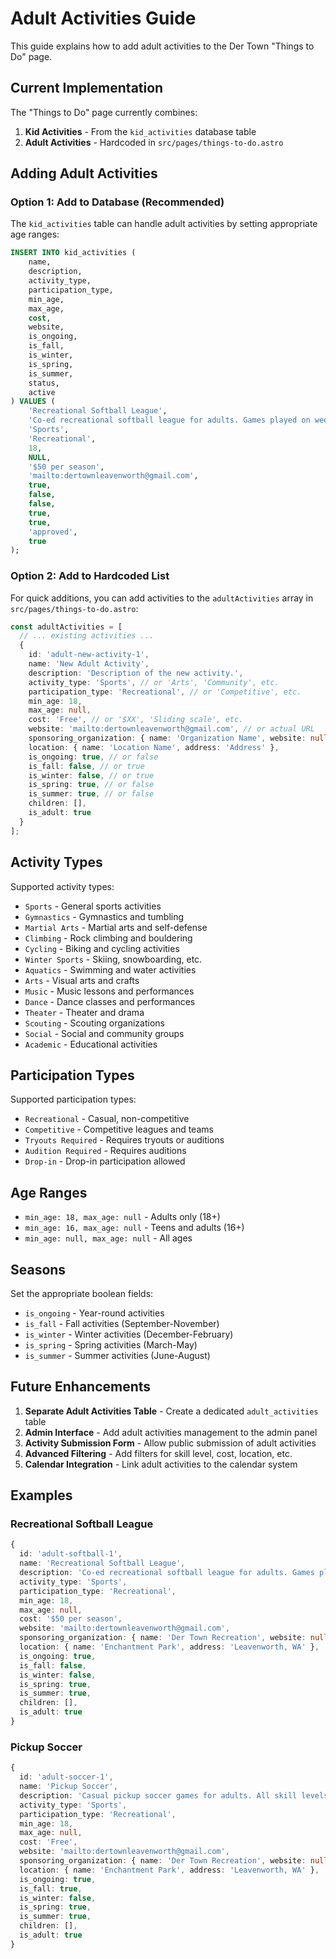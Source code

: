 # Adult Activities Guide

This guide explains how to add adult activities to the Der Town "Things to Do" page.

## Current Implementation

The "Things to Do" page currently combines:

1. **Kid Activities** - From the `kid_activities` database table
2. **Adult Activities** - Hardcoded in `src/pages/things-to-do.astro`

## Adding Adult Activities

### Option 1: Add to Database (Recommended)

The `kid_activities` table can handle adult activities by setting appropriate age ranges:

```sql
INSERT INTO kid_activities (
    name,
    description,
    activity_type,
    participation_type,
    min_age,
    max_age,
    cost,
    website,
    is_ongoing,
    is_fall,
    is_winter,
    is_spring,
    is_summer,
    status,
    active
) VALUES (
    'Recreational Softball League',
    'Co-ed recreational softball league for adults. Games played on weekday evenings.',
    'Sports',
    'Recreational',
    18,
    NULL,
    '$50 per season',
    'mailto:dertownleavenworth@gmail.com',
    true,
    false,
    false,
    true,
    true,
    'approved',
    true
);
```

### Option 2: Add to Hardcoded List

For quick additions, you can add activities to the `adultActivities` array in `src/pages/things-to-do.astro`:

```typescript
const adultActivities = [
  // ... existing activities ...
  {
    id: 'adult-new-activity-1',
    name: 'New Adult Activity',
    description: 'Description of the new activity.',
    activity_type: 'Sports', // or 'Arts', 'Community', etc.
    participation_type: 'Recreational', // or 'Competitive', etc.
    min_age: 18,
    max_age: null,
    cost: 'Free', // or '$XX', 'Sliding scale', etc.
    website: 'mailto:dertownleavenworth@gmail.com', // or actual URL
    sponsoring_organization: { name: 'Organization Name', website: null },
    location: { name: 'Location Name', address: 'Address' },
    is_ongoing: true, // or false
    is_fall: false, // or true
    is_winter: false, // or true
    is_spring: true, // or false
    is_summer: true, // or false
    children: [],
    is_adult: true
  }
];
```

## Activity Types

Supported activity types:

- `Sports` - General sports activities
- `Gymnastics` - Gymnastics and tumbling
- `Martial Arts` - Martial arts and self-defense
- `Climbing` - Rock climbing and bouldering
- `Cycling` - Biking and cycling activities
- `Winter Sports` - Skiing, snowboarding, etc.
- `Aquatics` - Swimming and water activities
- `Arts` - Visual arts and crafts
- `Music` - Music lessons and performances
- `Dance` - Dance classes and performances
- `Theater` - Theater and drama
- `Scouting` - Scouting organizations
- `Social` - Social and community groups
- `Academic` - Educational activities

## Participation Types

Supported participation types:

- `Recreational` - Casual, non-competitive
- `Competitive` - Competitive leagues and teams
- `Tryouts Required` - Requires tryouts or auditions
- `Audition Required` - Requires auditions
- `Drop-in` - Drop-in participation allowed

## Age Ranges

- `min_age: 18, max_age: null` - Adults only (18+)
- `min_age: 16, max_age: null` - Teens and adults (16+)
- `min_age: null, max_age: null` - All ages

## Seasons

Set the appropriate boolean fields:

- `is_ongoing` - Year-round activities
- `is_fall` - Fall activities (September-November)
- `is_winter` - Winter activities (December-February)
- `is_spring` - Spring activities (March-May)
- `is_summer` - Summer activities (June-August)

## Future Enhancements

1. **Separate Adult Activities Table** - Create a dedicated `adult_activities` table
2. **Admin Interface** - Add adult activities management to the admin panel
3. **Activity Submission Form** - Allow public submission of adult activities
4. **Advanced Filtering** - Add filters for skill level, cost, location, etc.
5. **Calendar Integration** - Link adult activities to the calendar system

## Examples

### Recreational Softball League

```typescript
{
  id: 'adult-softball-1',
  name: 'Recreational Softball League',
  description: 'Co-ed recreational softball league for adults. Games played on weekday evenings.',
  activity_type: 'Sports',
  participation_type: 'Recreational',
  min_age: 18,
  max_age: null,
  cost: '$50 per season',
  website: 'mailto:dertownleavenworth@gmail.com',
  sponsoring_organization: { name: 'Der Town Recreation', website: null },
  location: { name: 'Enchantment Park', address: 'Leavenworth, WA' },
  is_ongoing: true,
  is_fall: false,
  is_winter: false,
  is_spring: true,
  is_summer: true,
  children: [],
  is_adult: true
}
```

### Pickup Soccer

```typescript
{
  id: 'adult-soccer-1',
  name: 'Pickup Soccer',
  description: 'Casual pickup soccer games for adults. All skill levels welcome.',
  activity_type: 'Sports',
  participation_type: 'Recreational',
  min_age: 18,
  max_age: null,
  cost: 'Free',
  website: 'mailto:dertownleavenworth@gmail.com',
  sponsoring_organization: { name: 'Der Town Recreation', website: null },
  location: { name: 'Enchantment Park', address: 'Leavenworth, WA' },
  is_ongoing: true,
  is_fall: true,
  is_winter: false,
  is_spring: true,
  is_summer: true,
  children: [],
  is_adult: true
}
```
